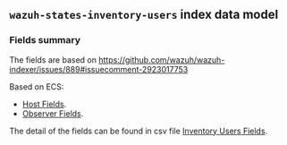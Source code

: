 ## `wazuh-states-inventory-users` index data model

### Fields summary

The fields are based on https://github.com/wazuh/wazuh-indexer/issues/889#issuecomment-2923017753

Based on ECS:

- [Host Fields](https://www.elastic.co/guide/en/ecs/current/ecs-host.html).
- [Observer Fields](https://www.elastic.co/guide/en/ecs/current/ecs-observer.html).

The detail of the fields can be found in csv file [Inventory Users Fields](fields.csv).
